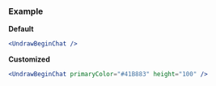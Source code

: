 ### Example

**Default**
```jsx
<UndrawBeginChat />
```

**Customized**
```jsx
<UndrawBeginChat primaryColor="#41B883" height="100" />
```
